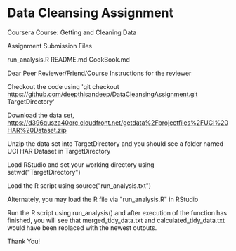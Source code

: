 # Data Cleansing Assignment

Coursera Course: Getting and Cleaning Data

Assignment Submission Files

run_analysis.R
README.md
CookBook.md

Dear Peer Reviewer/Friend/Course 
Instructions for the reviewer

Checkout the code using 'git checkout https://github.com/deepthisandeep/DataCleansingAssignment.git TargetDirectory'

Download the data set, https://d396qusza40orc.cloudfront.net/getdata%2Fprojectfiles%2FUCI%20HAR%20Dataset.zip

Unzip the data set into TargetDirectory and you should see a folder named UCI HAR Dataset in TargetDirectory

Load RStudio and set your working directory using setwd("TargetDirectory")

Load the R script using source("run_analysis.txt")

Alternately, you may load the R file via "run_analysis.R" in RStudio

Run the R script using run_analysis() and after execution of the function has finished, you will see that merged_tidy_data.txt and calculated_tidy_data.txt would have been replaced with the newest outputs.


Thank You!
